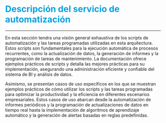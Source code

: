 # <span style="color: #00A1DD">Descripción del servicio de automatización</span>
---
En esta sección tendra una visión general exhaustiva de los scripts de automatización y las tareas programadas utilizadas en esta arquitectura. Estos scripts son fundamentales para la ejecución automática de procesos recurrentes, como la actualización de datos, la generación de informes y la programación de tareas de mantenimiento. La documentación ofrece ejemplos prácticos de scripts y detalla las mejores prácticas para su implementación, asegurando una administración eficiente y confiable del sistema de BI y análisis de datos.

Asimismo, se presentan casos de uso específicos en los que se muestran ejemplos prácticos de cómo utilizar los scripts y las tareas programadas para optimizar la productividad y la eficiencia en diferentes escenarios empresariales. Estos casos de uso abarcan desde la automatización de informes periódicos y la programación de actualizaciones de datos en tiempo real hasta la implementación de algoritmos de aprendizaje automático y la generación de alertas basadas en reglas predefinidas.